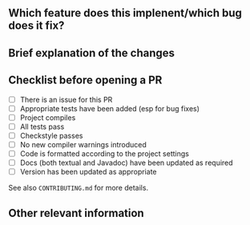 ## Which feature does this implenent/which bug does it fix?

## Brief explanation of the changes

## Checklist before opening a PR

- [ ] There is an issue for this PR
- [ ] Appropriate tests have been added (esp for bug fixes)
- [ ] Project compiles
- [ ] All tests pass
- [ ] Checkstyle passes
- [ ] No new compiler warnings introduced
- [ ] Code is formatted according to the project settings
- [ ] Docs (both textual and Javadoc) have been updated as required
- [ ] Version has been updated as appropriate

See also `CONTRIBUTING.md` for more details.

## Other relevant information

